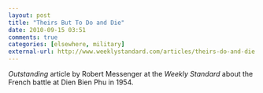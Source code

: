 ```yaml
---
layout: post  
title: "Theirs But To Do and Die"  
date: 2010-09-15 03:51  
comments: true  
categories: [elsewhere, military]
external-url: http://www.weeklystandard.com/articles/theirs-do-and-die  
---
```


_Outstanding_ article by Robert Messenger at the _Weekly Standard_ about the French battle at Dien Bien Phu in 1954. 
